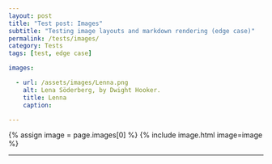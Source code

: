 ```yaml
---
layout: post
title: "Test post: Images"
subtitle: "Testing image layouts and markdown rendering (edge case)"
permalink: /tests/images/
category: Tests
tags: [test, edge case]

images:

  - url: /assets/images/Lenna.png
    alt: Lena Söderberg, by Dwight Hooker.
    title: Lenna
    caption:

---
```



{% assign image = page.images[0] %}
{% include image.html image=image %}


---